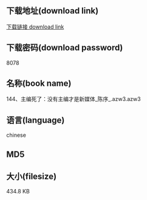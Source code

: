 ## 下载地址(download link)
[下载链接 download link](https://voluble-croquembouche-d321dc.netlify.app/?s=144%E3%80%81%E4%B8%BB%E7%BC%96%E6%AD%BB%E4%BA%86%EF%BC%9A%E6%B2%A1%E6%9C%89%E4%B8%BB%E7%BC%96%E6%89%8D%E6%98%AF%E6%96%B0%E5%AA%92%E4%BD%93_%E9%99%88%E5%BA%8F_.azw3)

## 下载密码(download password)
8078

## 名称(book name)
144、主编死了：没有主编才是新媒体_陈序_.azw3.azw3

## 语言(language)
chinese

## MD5


## 大小(filesize)
434.8 KB
